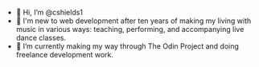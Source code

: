 - 👋 Hi, I’m @cshields1
- 👀 I'm new to web development after ten years of making my living with music in various ways: teaching, performing, and accompanying live dance classes.
- 🌱 I’m currently making my way through The Odin Project and doing freelance development work.

<!---
cshields1/cshields1 is a ✨ special ✨ repository because its `README.md` (this file) appears on your GitHub profile.
You can click the Preview link to take a look at your changes.
--->
